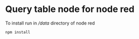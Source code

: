 # Query table node for node red


To install run in */data* directory of node red

```shell script
npm install
```
